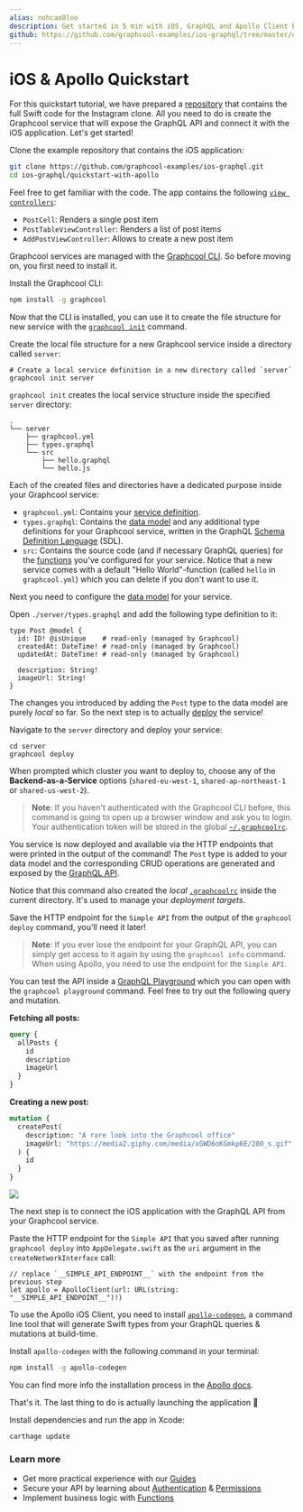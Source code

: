 ```yaml
---
alias: nohcao8loo
description: Get started in 5 min with iOS, GraphQL and Apollo Client by building a simple Instagram clone.
github: https://github.com/graphcool-examples/ios-graphql/tree/master/quickstart-with-apollo
---
```


# iOS & Apollo Quickstart

For this quickstart tutorial, we have prepared a [repository](https://github.com/graphcool-examples/ios-graphql/tree/master/quickstart-with-apollo) that contains the full Swift code for the Instagram clone. All you need to do is create the Graphcool service that will expose the GraphQL API and connect it with the iOS application. Let's get started! 

<Instruction>

Clone the example repository that contains the iOS application:

```sh
git clone https://github.com/graphcool-examples/ios-graphql.git
cd ios-graphql/quickstart-with-apollo
```

</Instruction>

Feel free to get familiar with the code. The app contains the following [`view controllers`](https://github.com/graphcool-examples/ios-graphql/tree/master/quickstart-with-apollo/Instagram/Instagram):

- `PostCell`: Renders a single post item
- `PostTableViewController`: Renders a list of post items
- `AddPostViewController`: Allows to create a new post item

Graphcool services are managed with the [Graphcool CLI](!alias-zboghez5go). So before moving on, you first need to install it.

<Instruction>

Install the Graphcool CLI:

```sh
npm install -g graphcool
```

</Instruction>

Now that the CLI is installed, you can use it to create the file structure for new service with the [`graphcool init`](!alias-zboghez5go#graphcool-init) command.

<Instruction>

Create the local file structure for a new Graphcool service inside a directory called `server`:

```sh(path="")
# Create a local service definition in a new directory called `server`
graphcool init server
```

</Instruction>

`graphcool init` creates the local service structure inside the specified `server` directory:

```(nocopy)
.
└── server
    ├── graphcool.yml
    ├── types.graphql
    └── src
        ├── hello.graphql
        └── hello.js
```

Each of the created files and directories have a dedicated purpose inside your Graphcool service:

- `graphcool.yml`: Contains your [service definition](!alias-opheidaix3).
- `types.graphql`: Contains the [data model](!alias-eiroozae8u) and any additional type definitions for your Graphcool service, written in the GraphQL [Schema Definition Language](https://medium.com/@graphcool/graphql-sdl-schema-definition-language-6755bcb9ce51) (SDL).
- `src`: Contains the source code (and if necessary GraphQL queries) for the [functions](!alias-aiw4aimie9) you've configured for your service. Notice that a new service comes with a default "Hello World"-function (called `hello` in `graphcool.yml`) which you can delete if you don't want to use it.

Next you need to configure the [data model](!alias-eiroozae8u) for your service.

<Instruction>

Open `./server/types.graphql` and add the following type definition to it:

```graphql(path="")
type Post @model {
  id: ID! @isUnique    # read-only (managed by Graphcool)
  createdAt: DateTime! # read-only (managed by Graphcool)
  updatedAt: DateTime! # read-only (managed by Graphcool)

  description: String!
  imageUrl: String!
}
```

</Instruction>

The changes you introduced by adding the `Post` type to the data model are purely _local_ so far. So the next step is to actually [deploy](!alias-aiteerae6l#graphcool-deploy) the service!

<Instruction>

Navigate to the `server` directory and deploy your service:

```sh(path="")
cd server
graphcool deploy
```

When prompted which cluster you want to deploy to, choose any of the **Backend-as-a-Service** options (`shared-eu-west-1`, `shared-ap-northeast-1` or `shared-us-west-2`).

</Instruction>

> **Note**: If you haven't authenticated with the Graphcool CLI before, this command is going to open up a browser window and ask you to login. Your authentication token will be stored in the global [`~/.graphcoolrc`](!alias-zoug8seen4).

You service is now deployed and available via the HTTP endpoints that were printed in the output of the command! The `Post` type is added to your data model and the corresponding CRUD operations are generated and exposed by the [GraphQL API](!alias-abogasd0go).

Notice that this command also created the _local_ [`.graphcoolrc`](!alias-zoug8seen4) inside the current directory. It's used to manage your _deployment targets_.

<Instruction>

Save the HTTP endpoint for the `Simple API` from the output of the `graphcool deploy` command, you'll need it later!

</Instruction>

> **Note**: If you ever lose the endpoint for your GraphQL API, you can simply get access to it again by using the `graphcool info` command. When using Apollo, you need to use the endpoint for the `Simple API`.

You can test the API inside a [GraphQL Playground](https://github.com/graphcool/graphql-playground) which you can open with the `graphcool playground` command. Feel free to try out the following query and mutation.

**Fetching all posts:**

```graphql
query {
  allPosts {
    id
    description
    imageUrl
  }
}
```

**Creating a new post:**

```graphql
mutation {
  createPost(
    description: "A rare look into the Graphcool office"
    imageUrl: "https://media2.giphy.com/media/xGWD6oKGmkp6E/200_s.gif"
  ) {
    id
  }
}
```

![](https://imgur.com/w95UEi9.gif)

The next step is to connect the iOS application with the GraphQL API from your Graphcool service.

<Instruction>

Paste the HTTP endpoint for the `Simple API` that you saved after running `graphcool deploy` into `AppDelegate.swift` as the `uri` argument in the `createNetworkInterface` call:

```js(path="Instagram/AppDelegate.swift")
// replace `__SIMPLE_API_ENDPOINT__` with the endpoint from the previous step
let apollo = ApolloClient(url: URL(string: "__SIMPLE_API_ENDPOINT__")!)
```

</Instruction>

To use the Apollo iOS Client, you need to install [`apollo-codegen`](https://github.com/apollographql/apollo-codegen), a command line tool that will generate Swift types from your GraphQL queries & mutations at build-time.

<Instruction>

Install `apollo-codegen` with the following command in your terminal:

```sh
npm install -g apollo-codegen
```

</Instruction>

You can find more info the installation process in the [Apollo docs](http://dev.apollodata.com/ios/installation.html).



That's it. The last thing to do is actually launching the application 🚀

<Instruction>

Install dependencies and run the app in Xcode:

```sh(path="")
carthage update
```

</Instruction>


### Learn more

* Get more practical experience with our [Guides](https://graph.cool/docs/tutorials)
* Secure your API by learning about [Authentication](!alias-bee4oodood) & [Permissions](!alias-iegoo0heez)
* Implement business logic with [Functions](!alias-aiw4aimie9)
